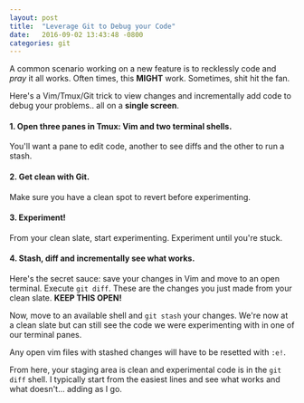 ```yaml
---
layout: post
title:  "Leverage Git to Debug your Code"
date:   2016-09-02 13:43:48 -0800
categories: git
---
```


A common scenario working on a new feature is to recklessly code and _pray_ it all works. Often times, this **MIGHT** work. Sometimes, shit hit the fan.

Here's a Vim/Tmux/Git trick to view changes and incrementally add code to debug your problems.. all on a **single screen**.

#### 1. Open three panes in Tmux: Vim and two terminal shells.
You'll want a pane to edit code, another to see diffs and the other to run a stash.

#### 2. Get clean with Git.
Make sure you have a clean spot to revert before experimenting.

#### 3. Experiment!
From your clean slate, start experimenting. Experiment until you're stuck.

#### 4. Stash, diff and incrementally see what works.
Here's the secret sauce: save your changes in Vim and move to an open terminal. Execute `git diff`. These are the changes you just made from your clean slate. **KEEP THIS OPEN!**

Now, move to an available shell and `git stash` your changes. We're now at a clean slate but can still see the code we were experimenting with in one of our terminal panes.

Any open vim files with stashed changes will have to be resetted with `:e!`.

From here, your staging area is clean and experimental code is in the `git diff` shell. I typically start from the easiest lines and see what works and what doesn't... adding as I go.
